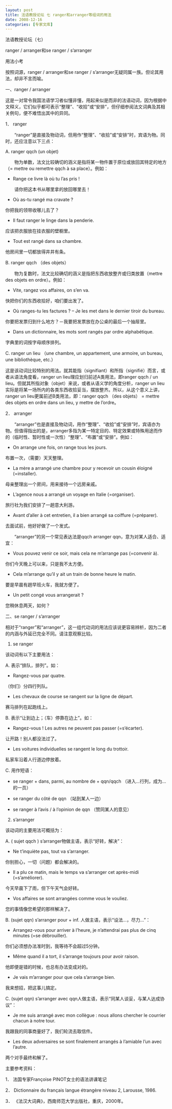 ```yaml
---
layout: post
title: 法语教授论坛 七 ranger和arranger等组词的用法
date: 2008-12-16
categories: [专家文库]  
---
```


法语教授论坛（七）

ranger / arranger和se ranger / s’arranger

用法小考

按照词源，ranger / arranger和se ranger / s’arranger无疑同属一族。但论其用法，却非不言而喻。

一、ranger / arranger

这是一对常令我国法语学习者似懂非懂，用起来似是而非的法语动词，因为根据中文释义，它们似乎都可表示“整理”、“收拾”或“安排”，但仔细参阅法文词典及其相关例句，便不难悟出其中的异同。

1． ranger

　　“ranger”是直接及物动词，但用作“整理”、“收拾”或“安排”时，宾语为物。同时，还应注意以下三点：

A. ranger qqch (un objet)

　　物为单数，法文比较确切的涵义是指将某一物件置于原位或放回其特定的地方（= mettre ou remettre qqch à sa place）。例如：

* Range ce livre là où tu l’as pris !

　　请你把这本书从哪里拿的放回哪里去！

* Où as-tu rangé ma cravate ?

你把我的领带收哪儿去了？

* Il faut ranger le linge dans la penderie.

应该把衣服放在挂衣服的壁橱里。

* Tout est rangé dans sa chambre.

他房间里一切都放得井井有条。

B. ranger qqch （des objets）

　　物为复数时，法文比较确切的涵义是指把东西收放整齐或归类放置（mettre des objets en ordre）。例如：

* Vite, rangez vos affaires, on s’en va.

快把你们的东西收拾好，咱们要出发了。

* Où ranges-tu les factures ? – Je les met dans le dernier tiroir du bureau.

你要把发票归到什么地方？－我要把发票放在办公桌的最后一个抽屉里。

* Dans un dictionnaire, les mots sont rangés par ordre alphabétique.

字典里的词按字母顺序排列。

C. ranger un lieu （une chambre, un appartement, une armoire, un bureau, une bibliothèque, etc.）

这是该动词比较特别的用法。就其能指（signifiant）和所指（signifié）而言，或者从语法角度看，ranger un lieu理应划归前述A类用法，即ranger qqch / un lieu。但就其所指对象（objet）来说，或者从语义学的角度分析，ranger un lieu实际是将某一场所内的各类东西收拾妥当，摆放整齐。所以，从这个意义上讲，ranger un lieu更属前述B类用法，即：ranger qqch （des objets） = mettre des objets en ordre dans un lieu, y mettre de l’ordre。

2． arranger

　　“arranger”也是直接及物动词，用作“整理”、“收拾”或“安排”时，宾语亦为物。但值得指出的是，arranger多指为某一特定目的、特定效果或特殊用途而作的（临时性、暂时性或一次性）“整理”、“布置”或“安排”。例如：

* On arrange une fois, on range tous les jours.

布置一次，（需要）天天整理。

* La mère a arrangé une chambre pour y recevoir un cousin éloigné (=installer).

母亲整理出一个房间，用来接待一个远房亲戚。

* L’agence nous a arrangé un voyage en Italie (=organiser).

旅行社为我们安排了一趟意大利游。

* Avant d’aller à cet entretien, il a bien arrangé sa coiffure (=préparer).

去面试前，他好好做了一个发式。

　　“arranger”的另一个常见表达法是qqch arranger qqn，意为对某人适合、适宜：

* Vous pouvez venir ce soir, mais cela ne m’arrange pas (=convenir à).

你们今天晚上可以来，只是我不太方便。

* Cela m’arrange qu’il y ait un train de bonne heure le matin.

要是早晨有趟早班火车，我就方便了。

* Un petit congé vous arrangerait ?

您稍休息两天，如何？

二、se ranger / s’arranger

相对于“ranger”和“arranger”，这一组代动词的用法应该说更容易辨析，因为二者的内涵与外延已完全不同。请注意观察比较。

1. se ranger

该动词有以下主要用法：

A. 表示“排队，排列”。如：

* Rangez-vous par quatre.

（你们）分四行列队。

* Les chevaux de course se rangent sur la ligne de départ.

赛马排列在起跑线上。

B. 表示“让到边上；（车）停靠在边上”。如：

* Rangez-vous ! Les autres ne peuvent pas passer (=s’écarter).

让开路！别人都没法过了。

* Les voitures individuelles se rangent le long du trottoir.

私家车沿着人行道边停放着。

C. 用作短语：

* se ranger + dans, parmi, au nombre de + qqn/qqch （进入…行列，成为…的一员）

* se ranger du côté de qqn （站到某人一边）

* se ranger à l’avis / à l’opinion de qqn （赞同某人的意见）

2. s’arranger

该动词的主要用法可概括为：

A. ( sujet qqch ) s’arranger物做主语，表示“好转，解决”：

* Ne t’inquiète pas, tout va s’arranger.

你别担心，一切（问题）都会解决的。

* Il a plu ce matin, mais le temps va s’arranger cet après-midi (=s’améliorer).

今天早晨下了雨，但下午天气会好转。

* Vos affaires se sont arrangées comme vous le vouliez.

您的事情像您希望的那样解决了。

B. (sujet qqn) s’arranger pour + inf. 人做主语，表示“设法…，尽力…”：

* Arrangez-vous pour arriver à l’heure, je n’attendrai pas plus de cinq minutes (=se débrouiller).

你们必须想办法准时到，我等待不会超过5分钟。

* Même quand il a tort, il s’arrange toujours pour avoir raison.

他即便是错的时候，也总有办法变成对的。

* Je vais m’arranger pour que cela s’arrange bien.

我来想招，把这事儿搞定。

C. (sujet qqn) s’arranger avec qqn人做主语，表示“同某人谈妥，与某人达成协议”：

* Je me suis arrangé avec mon collègue : nous allons chercher le courrier chacun à notre tour.

我跟我的同事商量好了，我们轮流去取信件。

* Les deux adversaires se sont finalement arrangés à l’amiable l’un avec l’autre.

两个对手最终和解了。



主要参考资料：

1． 法国专家Françoise PINOT女士的语法讲课笔记

2． Dictionnaire du français langue étrangère niveau 2, Larousse, 1986.

3． 《法汉大词典》，西南师范大学出版社，重庆，2000年。
